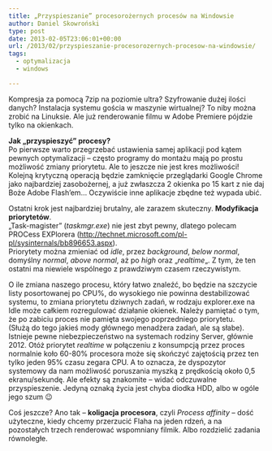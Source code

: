 ```yaml
---
title: „Przyspieszanie” procesorożernych procesów na Windowsie
author: Daniel Skowroński
type: post
date: 2013-02-05T23:06:01+00:00
url: /2013/02/przyspieszanie-procesorozernych-procesow-na-windowsie/
tags:
  - optymalizacja
  - windows

---
```

Kompresja za pomocą 7zip na poziomie ultra? Szyfrowanie dużej ilości danych? Instalacja systemu gościa w maszynie wirtualnej? To niby można zrobić na Linuksie. Ale już renderowanie filmu w Adobe Premiere pójdzie tylko na okienkach.

<!--break-->

  
**Jak &#8222;przyspieszyć&#8221; procesy?**  
Po pierwsze warto przegrzebać ustawienia samej aplikacji pod kątem pewnych optymalizacji &#8211; często programy do montażu mają po prostu możliwość zmiany priorytetu. Ale to jeszcze nie jest kres możliwości! Kolejną krytyczną operacją będzie zamknięcie przeglądarki Google Chrome jako najbardziej zasobożernej, a już zwłaszcza 2 okienka po 15 kart z nie daj Boże Adobe Flash&#8217;em&#8230; Oczywiście inne aplikacje zbędne też wypada ubić. 

Ostatni krok jest najbardziej brutalny, ale zarazem skuteczny. **Modyfikacja priorytetów**.  
&#8222;Task-magister&#8221; (_taskmgr.exe_) nie jest zbyt pewny, dlatego polecam PROCess EXPlorera (http://technet.microsoft.com/pl-pl/sysinternals/bb896653.aspx).  
Priorytety można zmieniać od _idle_, przez _background_, _below normal_, domyślny _normal_, _above normal_, aż po _high_ oraz &#8222;_realtime_&#8222;. Z tym, że ten ostatni ma niewiele wspólnego z prawdziwym czasem rzeczywistym. 

O ile zmiana naszego procesu, który łatwo znaleźć, bo będzie na szczycie listy posortowanej po CPU%, do wysokiego nie powinna destabilizować systemu, to zmiana priorytetu dziwnych zadań, w rodzaju explorer.exe na Idle może całkiem rozregulować działanie okienek. Należy pamiętać o tym, że po zabiciu proces nie pamięta swojego poprzedniego priorytetu.  
(Służą do tego jakieś mody głównego menadżera zadań, ale są słabe).  
Istnieje pewne niebezpieczeństwo na systemach rodziny Server, głównie 2012. Otóż priorytet _realtime_ w połączeniu z konsumpcją przez proces normalnie koło 60-80% procesora może się skończyć zajętością przez ten tylko jeden 95% czasu zegara CPU. A to oznacza, że dyspozytor systemowy da nam możliwość poruszania myszką z prędkością około 0,5 ekranu/sekundę. Ale efekty są znakomite &#8211; widać odczuwalne przyspieszenie. Jedyną oznaką życia jest chyba diodka HDD, albo w ogóle jego szum 😉

Coś jeszcze? Ano tak &#8211; **koligacja procesora**, czyli _Process affinity_ &#8211; dość użyteczne, kiedy chcemy przerzucić Flaha na jeden rdzeń, a na pozostałych trzech renderować wspomniany filmik. Albo rozdzielić zadania równoległe.
